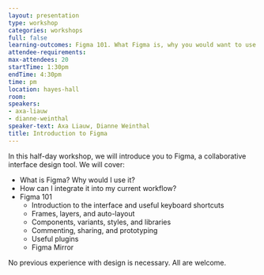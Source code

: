 ```yaml
---
layout: presentation
type: workshop
categories: workshops
full: false
learning-outcomes: Figma 101. What Figma is, why you would want to use it, and how to integrate it into the current workflow.
attendee-requirements:
max-attendees: 20
startTime: 1:30pm
endTime: 4:30pm
time: pm
location: hayes-hall
room:
speakers:
- axa-liauw
- dianne-weinthal
speaker-text: Axa Liauw, Dianne Weinthal
title: Introduction to Figma
---
```

In this half-day workshop, we will introduce you to Figma, a collaborative interface design tool.  We will cover:

- What is Figma? Why would I use it?
- How can I integrate it into my current workflow?
- Figma 101
  - Introduction to the interface and useful keyboard shortcuts
  - Frames, layers, and auto-layout
  - Components, variants, styles, and libraries
  - Commenting, sharing, and prototyping
  - Useful plugins
  - Figma Mirror

No previous experience with design is necessary. All are welcome.
